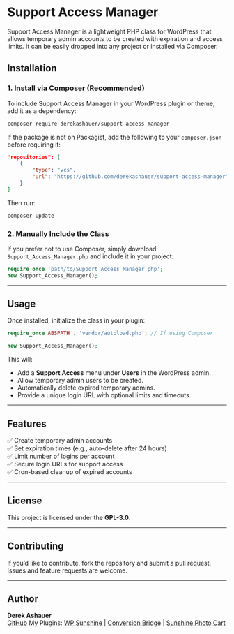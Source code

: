 # Support Access Manager

Support Access Manager is a lightweight PHP class for WordPress that allows temporary admin accounts to be created with expiration and access limits. It can be easily dropped into any project or installed via Composer.

## Installation

### 1. Install via Composer (Recommended)
To include Support Access Manager in your WordPress plugin or theme, add it as a dependency:

```sh
composer require derekashauer/support-access-manager
```

If the package is not on Packagist, add the following to your `composer.json` before requiring it:

```json
"repositories": [
    {
        "type": "vcs",
        "url": "https://github.com/derekashauer/support-access-manager"
    }
]
```

Then run:

```sh
composer update
```

### 2. Manually Include the Class
If you prefer not to use Composer, simply download `Support_Access_Manager.php` and include it in your project:

```php
require_once 'path/to/Support_Access_Manager.php';
new Support_Access_Manager();
```

---

## Usage

Once installed, initialize the class in your plugin:

```php
require_once ABSPATH . 'vendor/autoload.php'; // If using Composer

new Support_Access_Manager();
```

This will:
- Add a **Support Access** menu under **Users** in the WordPress admin.
- Allow temporary admin users to be created.
- Automatically delete expired temporary admins.
- Provide a unique login URL with optional limits and timeouts.

---

## Features

✅ Create temporary admin accounts  
✅ Set expiration times (e.g., auto-delete after 24 hours)  
✅ Limit number of logins per account  
✅ Secure login URLs for support access  
✅ Cron-based cleanup of expired accounts  

---

## License

This project is licensed under the **GPL-3.0**.

---

## Contributing

If you’d like to contribute, fork the repository and submit a pull request. Issues and feature requests are welcome.

---

## Author

**Derek Ashauer**  
[GitHub](https://github.com/derekashauer)
My Plugins: [WP Sunshine](https://www.wpsunshine.com) | [Conversion Bridge](https://conversionbridgewp.com) | [Sunshine Photo Cart](https://www.sunshinephotocart.com)
